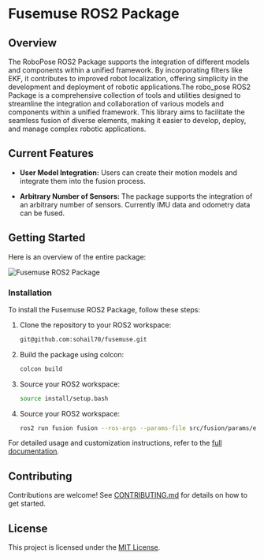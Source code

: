 # Fusemuse ROS2 Package

## Overview

The RoboPose ROS2 Package supports the integration of different models and components within a unified framework. By incorporating filters like EKF, it contributes to improved robot localization, offering simplicity in the development and deployment of robotic applications.The robo_pose ROS2 Package is a comprehensive collection of tools and utilities designed to streamline the integration and collaboration of various models and components within a unified framework. This library aims to facilitate the seamless fusion of diverse elements, making it easier to develop, deploy, and manage complex robotic applications.

## Current Features

- **User Model Integration:** Users can create their motion models and integrate them into the fusion process.

- **Arbitrary Number of Sensors:** The package supports the integration of an arbitrary number of sensors. Currently IMU data and odometry data can be fused.

## Getting Started

Here is an overview of the entire package:

![Fusemuse ROS2 Package](https://drive.usercontent.google.com/download?id=1YoiWyYLB_H4QnVc5sR48ACLma5Rwx07V&export=view&authuser=0)

### Installation

To install the Fusemuse ROS2 Package, follow these steps:

1. Clone the repository to your ROS2 workspace:

    ```bash
    git@github.com:sohail70/fusemuse.git
    ```

2. Build the package using colcon:

    ```bash
    colcon build
    ```

3. Source your ROS2 workspace:

    ```bash
    source install/setup.bash
    ```
3. Source your ROS2 workspace:

    ```bash
    ros2 run fusion fusion --ros-args --params-file src/fusion/params/ekf.yaml
    ```

For detailed usage and customization instructions, refer to the [full documentation](docs/).

## Contributing

Contributions are welcome! See [CONTRIBUTING.md](CONTRIBUTING.md) for details on how to get started.

## License

This project is licensed under the [MIT License](LICENSE).
